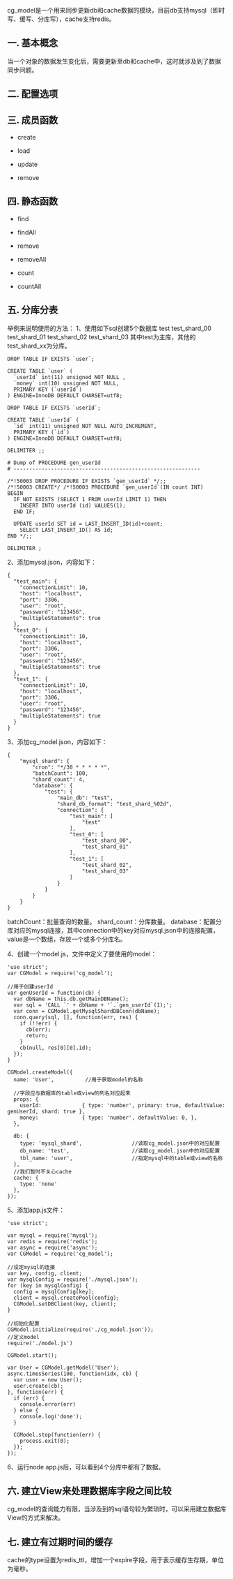 cg_model是一个用来同步更新db和cache数据的模块，目前db支持mysql（即时写、缓写、分库写），cache支持redis。

## 一. 基本概念

当一个对象的数据发生变化后，需要更新至db和cache中，这时就涉及到了数据同步问题。


## 二. 配置选项

## 三. 成员函数

* create

* load

* update

* remove

## 四. 静态函数 

* find

* findAll

* remove

* removeAll

* count

* countAll

## 五. 分库分表

举例来说明使用的方法：
1、使用如下sql创建5个数据库
test
test_shard_00
test_shard_01
test_shard_02
test_shard_03
其中test为主库，其他的test_shard_xx为分库。

```
DROP TABLE IF EXISTS `user`;

CREATE TABLE `user` (
  `userId` int(11) unsigned NOT NULL ,
  `money` int(10) unsigned NOT NULL,
  PRIMARY KEY (`userId`)
) ENGINE=InnoDB DEFAULT CHARSET=utf8;

DROP TABLE IF EXISTS `userId`;

CREATE TABLE `userId` (
  `id` int(11) unsigned NOT NULL AUTO_INCREMENT,
  PRIMARY KEY (`id`)
) ENGINE=InnoDB DEFAULT CHARSET=utf8;

DELIMITER ;;

# Dump of PROCEDURE gen_userId
# ------------------------------------------------------------

/*!50003 DROP PROCEDURE IF EXISTS `gen_userId` */;;
/*!50003 CREATE*/ /*!50003 PROCEDURE `gen_userId`(IN count INT)
BEGIN
  IF NOT EXISTS (SELECT 1 FROM userId LIMIT 1) THEN
    INSERT INTO userId (id) VALUES(1);
  END IF;

  UPDATE userId SET id = LAST_INSERT_ID(id)+count;
    SELECT LAST_INSERT_ID() AS id;
END */;;

DELIMITER ;
```

2、添加mysql.json，内容如下：
```
{
  "test_main": {
    "connectionLimit": 10,
    "host": "localhost",
    "port": 3306,
    "user": "root",
    "password": "123456",
    "multipleStatements": true
  },
  "test_0": {
    "connectionLimit": 10,
    "host": "localhost",
    "port": 3306,
    "user": "root",
    "password": "123456",
    "multipleStatements": true
  },
  "test_1": {
    "connectionLimit": 10,
    "host": "localhost",
    "port": 3306,
    "user": "root",
    "password": "123456",
    "multipleStatements": true
  }
}
```

3、添加cg_model.json，内容如下：
```
{
    "mysql_shard": {
        "cron": "*/30 * * * * *",
        "batchCount": 100, 
        "shard_count": 4,
        "database": {
            "test": {
                "main_db": "test",
                "shard_db_format": "test_shard_%02d",
                "connection": {
                    "test_main": [
                        "test"
                    ],
                    "test_0": [
                        "test_shard_00",
                        "test_shard_01"
                    ],
                    "test_1": [
                        "test_shard_02",
                        "test_shard_03"
                    ]
                }
            }
        }
    }
}
```
batchCount：批量查询的数量。
shard_count：分库数量。
database：配置分库对应的mysql连接，其中connection中的key对应mysql.json中的连接配置，value是一个数组，存放一个或多个分库名。

4、创建一个model.js，文件中定义了要使用的model：
```
'use strict';
var CGModel = require('cg_model');

//用于创建userId
var genUserId = function(cb) {
  var dbName = this.db.getMainDBName();
  var sql = 'CALL `' + dbName + '`.`gen_userId`(1);';
  var conn = CGModel.getMysqlShardDBConn(dbName);
  conn.query(sql, [], function(err, res) {
    if (!!err) {
      cb(err);
      return;
    }
    cb(null, res[0][0].id);
  });
}

CGModel.createModel({
  name: 'User',          //用于获取model的名称

  //字段应与数据库的table或view的列名对应起来
  props: {
    userId:             { type: 'number', primary: true, defaultValue: genUserId, shard: true },
    money:              { type: 'number', defaultValue: 0, },
  },

  db: {
    type: 'mysql_shard',                //读取cg_model.json中的对应配置
    db_name: 'test',                    //读取cg_model.json中的对应配置
    tbl_name: 'user',                   //指定mysql中的table或view的名称
  },
  //我们暂时不关心cache
  cache: {
    type: 'none' 
  },
});
```

5、添加app.js文件：
```
'use strict';

var mysql = require('mysql');
var redis = require('redis');
var async = require('async');
var CGModel = require('cg_model');

//设定mysql的连接
var key, config, client;
var mysqlConfig = require('./mysql.json');
for (key in mysqlConfig) {
  config = mysqlConfig[key];
  client = mysql.createPool(config);
  CGModel.setDBClient(key, client);
}

//初始化配置
CGModel.initialize(require('./cg_model.json'));
//定义model
require('./model.js')

CGModel.start();

var User = CGModel.getModel('User');
async.timesSeries(100, function(idx, cb) {
  var user = new User();
  user.create(cb);
}, function(err) {
  if (err) {
    console.error(err)
  } else {
    console.log('done');
  }

  CGModel.stop(function(err) {
    process.exit(0);
  });
});
```

6、运行node app.js后，可以看到4个分库中都有了数据。

## 六. 建立View来处理数据库字段之间比较
cg_model的查询能力有限，当涉及到的sql语句较为繁琐时，可以采用建立数据库View的方式来解决。

## 七. 建立有过期时间的缓存
cache的type设置为redis_ttl，增加一个expire字段，用于表示缓存生存期，单位为毫秒。









